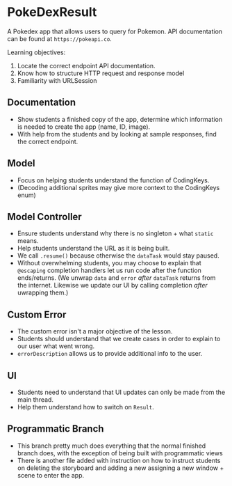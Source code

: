# PokeDexResult

A Pokedex app that allows users to query for Pokemon.
API documentation can be found at `https://pokeapi.co`.

Learning objectives:
1) Locate the correct endpoint API documentation.
2) Know how to structure HTTP request and response model
3) Familiarity with URLSession

## Documentation
* Show students a finished copy of the app, determine which information is needed to create the app (name, ID, image).
* With help from the students and by looking at sample responses, find the correct endpoint.

## Model
* Focus on helping students understand the function of CodingKeys.
* (Decoding additional sprites may give more context to the CodingKeys enum)

## Model Controller
* Ensure students understand why there is no singleton + what `static` means.
* Help students understand the URL as it is being built.
* We call `.resume()` because otherwise the `dataTask` would stay paused.
* Without overwhelming students, you may choose to explain that `@escaping` completion handlers let us run code after the function ends/returns. (We unwrap `data` and `error` *after* `dataTask` returns from the internet. Likewise we update our UI by calling completion *after* uwrapping them.)

## Custom Error
* The custom error isn't a major objective of the lesson.
* Students should understand that we create cases in order to explain to our user what went wrong.
* `errorDescription` allows us to provide additional info to the user.

## UI
* Students need to understand that UI updates can only be made from the main thread.
* Help them understand how to switch on `Result`.

## Programmatic Branch

- This branch pretty much does everything that the normal finished branch does, with the exception of being built with programmatic views
- There is another file added with instruction on how to instruct students on deleting the storyboard and adding a new assigning a new window + scene to enter the app.
  